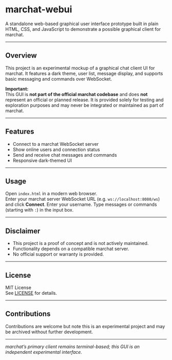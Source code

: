 # marchat-webui

A standalone web-based graphical user interface prototype built in plain HTML, CSS, and JavaScript to demonstrate a possible graphical client for marchat.

---

## Overview

This project is an experimental mockup of a graphical chat client UI for marchat. It features a dark theme, user list, message display, and supports basic messaging and commands over WebSocket.

**Important:**  
This GUI is **not part of the official marchat codebase** and does **not** represent an official or planned release. It is provided solely for testing and exploration purposes and may never be integrated or maintained as part of marchat.

---

## Features

- Connect to a marchat WebSocket server  
- Show online users and connection status  
- Send and receive chat messages and commands  
- Responsive dark-themed UI  

---

## Usage

Open `index.html` in a modern web browser.  
Enter your marchat server WebSocket URL (e.g. `ws://localhost:8080/ws`) and click **Connect**.
Enter your username.
Type messages or commands (starting with `:`) in the input box.

---

## Disclaimer

- This project is a proof of concept and is not actively maintained.  
- Functionality depends on a compatible marchat server.  
- No official support or warranty is provided.

---

## License

MIT License  
See [LICENSE](LICENSE) for details.

---

## Contributions

Contributions are welcome but note this is an experimental project and may be archived without further development.

---

*marchat’s primary client remains terminal-based; this GUI is an independent experimental interface.*

